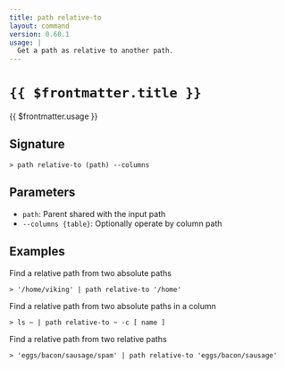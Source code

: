 ```yaml
---
title: path relative-to
layout: command
version: 0.60.1
usage: |
  Get a path as relative to another path.
---
```


# `{{ $frontmatter.title }}`

<div style='white-space: pre-wrap;'>{{ $frontmatter.usage }}</div>

## Signature

`> path relative-to (path) --columns`

## Parameters

- `path`: Parent shared with the input path
- `--columns {table}`: Optionally operate by column path

## Examples

Find a relative path from two absolute paths

```shell
> '/home/viking' | path relative-to '/home'
```

Find a relative path from two absolute paths in a column

```shell
> ls ~ | path relative-to ~ -c [ name ]
```

Find a relative path from two relative paths

```shell
> 'eggs/bacon/sausage/spam' | path relative-to 'eggs/bacon/sausage'
```
